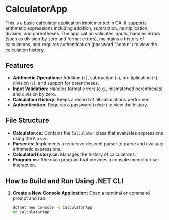 # CalculatorApp

This is a basic calculator application implemented in C#. It supports arithmetic expressions including addition, subtraction, multiplication, division, and parentheses. The application validates inputs, handles errors (such as division by zero and format errors), maintains a history of calculations, and requires authentication (password "admin") to view the calculation history.

## Features
- **Arithmetic Operations:** Addition (`+`), subtraction (`-`), multiplication (`*`), division (`/`), and support for parentheses.
- **Input Validation:** Handles format errors (e.g., mismatched parentheses) and division by zero.
- **Calculation History:** Keeps a record of all calculations performed.
- **Authentication:** Requires a password (`admin`) to view the history.

## File Structure
- **Calculator.cs:** Contains the `Calculator` class that evaluates expressions using the `Parser`.
- **Parser.cs:** Implements a recursive descent parser to parse and evaluate arithmetic expressions.
- **CalculatorHistory.cs:** Manages the history of calculations.
- **Program.cs:** The main program that provides a console menu for user interaction.

## How to Build and Run Using .NET CLI

1. **Create a New Console Application:**
   Open a terminal or command prompt and run:
   ```bash
   dotnet new console -o CalculatorApp
   cd CalculatorApp
